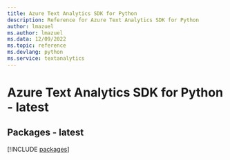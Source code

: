 ```yaml
---
title: Azure Text Analytics SDK for Python
description: Reference for Azure Text Analytics SDK for Python
author: lmazuel
ms.author: lmazuel
ms.data: 12/09/2022
ms.topic: reference
ms.devlang: python
ms.service: textanalytics
---
```

# Azure Text Analytics SDK for Python - latest
## Packages - latest
[!INCLUDE [packages](text-analytics-index.md)]